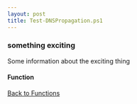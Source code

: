 ```yaml
---
layout: post
title: Test-DNSPropagation.ps1
---
```


### something exciting

Some information about the exciting thing

#### Function

<script src="https://gist-it.appspot.com/github.com/BanterBoy/scripts-blog/blob/master/PowerShell/functions/dns/Test-DNSPropagation.ps1"></script>

<a href="/menu/_pages/functions.html">Back to Functions</a>
